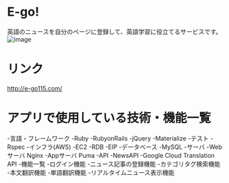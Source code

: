 # E-go!
英語のニュースを自分のページに登録して、英語学習に役立てるサービスです。
![image](https://user-images.githubusercontent.com/54907440/72219612-60dc5480-358b-11ea-956f-d71d87d16b2f.png)
# リンク
http://e-go115.com/
# アプリで使用している技術・機能一覧
-言語・フレームワーク
 -Ruby
 -RubyonRails
 -jQuery
 -Materialize
-テスト
 -Rspec
-インフラ(AWS)
 -EC2
 -RDB
 -EIP
-データベース
 -MySQL
-サーバ
 -Webサーバ Nginx
 -Appサーバ Puma
-API
 -NewsAPI
 -Google Cloud Translation API
-機能一覧
 -ログイン機能
 -ニュース記事の登録機能
 -カテゴリタグ検索機能
 -本文翻訳機能
 -単語翻訳機能
 -リアルタイムニュース表示機能
